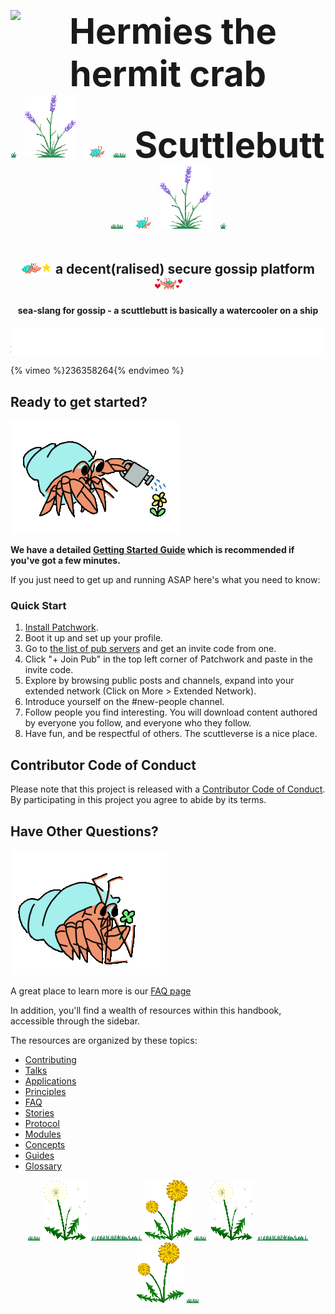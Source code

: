 <h1 align="center" style="font-size: 4em;">
  <img
    alt="Hermies the hermit crab"
    src="assets/hermies.png"
    width="256"
    height="256"
  />
  <br />
  <img src="./assets/garden/small-grass.gif" alt="small grass">
  <img src="./assets/garden/lavender.gif" alt="lavender">
  <img src="./assets/garden/small-hermies-dancing.gif" alt="small hermies dancing">
  <img src="./assets/garden/medium-grass.gif" alt="medium grass">
  Scuttlebutt
  <img src="./assets/garden/medium-grass.gif" alt="medium grass">
  <img src="./assets/garden/small-hermies-dancing.gif" alt="small hermies dancing">
  <img src="./assets/garden/lavender.gif" alt="lavender">
  <img src="./assets/garden/small-grass.gif" alt="small grass">
</h1>

<h2 align="center">
  <img src="./assets/garden/small-hermies-star.gif" alt="small hermies star">
  a decent(ralised) secure gossip platform
  <img src="./assets/garden/small-hermies-love.gif" alt="small hermies love">
</h2>

<h4 align="center">
  sea-slang for gossip - a scuttlebutt is basically a watercooler on a ship
</h4>

<img src="./assets/garden/sailing-away.gif" alt="sailboat sailing away">

{% vimeo %}236358264{% endvimeo %}

## Ready to get started?

<img src="./assets/garden/hermies-watering.gif" alt="hermies watering">

**We have a detailed [Getting Started Guide](getting-started.md) which is
recommended if you've got a few minutes.**

If you just need to get up and running ASAP here's what you need to know:

### Quick Start

1. [Install Patchwork](http://dinosaur.is/patchwork-downloader/).
2. Boot it up and set up your profile. 
3. Go to [the list of pub servers](https://github.com/ssbc/scuttlebot/wiki/Pub-Servers) and get an invite code from one.
4. Click "+ Join Pub" in the top left corner of Patchwork and paste in the invite code.
5. Explore by browsing public posts and channels, expand into your extended network (Click on More > Extended Network).
6. Introduce yourself on the #new-people channel.
7. Follow people you find interesting. You will download content authored by everyone you follow, and everyone who they follow.
8. Have fun, and be respectful of others. The scuttleverse is a nice place.

## Contributor Code of Conduct

Please note that this project is released with a [Contributor Code of Conduct](code-of-conduct.md). By participating in this project you agree to abide by its terms.

## Have Other Questions?

<img src="./assets/garden/hermies-gift.gif" alt="hermies gift">

A great place to learn more is our [FAQ page](faq/index.md)

In addition, you'll find a wealth of resources within this handbook, accessible through the sidebar.  

The resources are organized by these topics:

* [Contributing](contributing.md)
* [Talks](talks.md)
* [Applications](applications.md)
* [Principles](principles.md)
* [FAQ](faq/index.md)
* [Stories](stories/index.md)
* [Protocol](protocol.md)
* [Modules](modules.md)
* [Concepts](concepts/index.md)
* [Guides](guides/index.md)
* [Glossary](glossary.md)


<div align="center">
  <img src="./assets/garden/medium-grass.gif" alt="medium grass">
  <img src="./assets/garden/dandelion-puff.gif" alt="dandelion puff">
  <img src="./assets/garden/large-grass.gif" alt="large grass">
  <img src="./assets/garden/dandelion-gold.gif" alt="dandelion gold">
  <img src="./assets/garden/medium-grass.gif" alt="medium grass">
  <img src="./assets/garden/dandelion-puff.gif" alt="dandelion puff">
  <img src="./assets/garden/large-grass.gif" alt="large grass">
  <img src="./assets/garden/dandelion-gold.gif" alt="dandelion gold">
  <img src="./assets/garden/medium-grass.gif" alt="medium grass">
</div>
